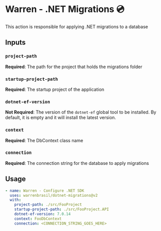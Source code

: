 # Warren - .NET Migrations :cd:

This action is responsible for applying .NET migrations to a database

## Inputs

### `project-path`

**Required**: The path for the project that holds the migrations folder

### `startup-project-path`

**Required**: The startup project of the application

### `dotnet-ef-version`

**Not Required**: The version of the `dotnet-ef` global tool to be installed. By default, it is empty and it will install the latest version.

### `context`

**Required**: The DbContext class name

### `connection`

**Required**: The connection string for the database to apply migrations

## Usage

```yml
- name: Warren - Configure .NET SDK
  uses: warrenbrasil/dotnet-migrations@v2
  with:
    project-path: ./src/FooProject
    startup-project-path: ./src/FooProject.API
    dotnet-ef-version: 7.0.14
    context: FooDbContext
    connection: <CONNECTION_STRING_GOES_HERE>
```
